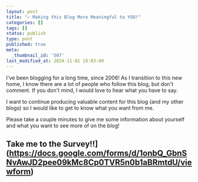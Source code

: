 ```yaml
---
layout: post
title: "✓ Making this Blog More Meaningful to YOU!"
categories: []
tags: []
status: publish
type: post
published: true
meta:
  _thumbnail_id: '507'
last_modified_at: 2024-11-01 19:03:49
---
```


I've been blogging for a long time, since 2006! As I transition to this new home, I know there are a lot of people who follow this blog, but don't comment. If you don't mind, I would love to hear what you have to say.





I want to continue producing valuable content for this blog (and my other blogs) so I would like to get to know what you want from me.





Please take a couple minutes to give me some information about yourself and what you want to see more of on the blog!


## Take me to the Survey!!](https://docs.google.com/forms/d/1onbQ_GbnSNvAwJD2pee09kMc8Cp0TVR5n0b1aBRmtdU/viewform)
